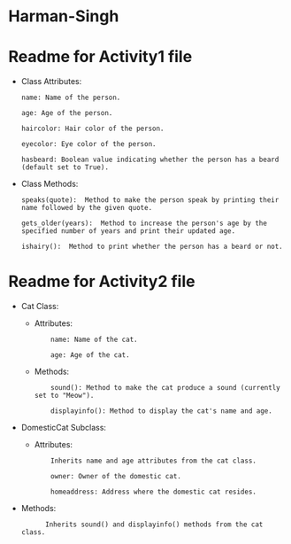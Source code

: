 # Harman-Singh

# Readme for Activity1 file 

* Class Attributes:

      name: Name of the person.
      
      age: Age of the person.
      
      haircolor: Hair color of the person.
      
      eyecolor: Eye color of the person.
      
      hasbeard: Boolean value indicating whether the person has a beard (default set to True).

* Class Methods:

      speaks(quote):  Method to make the person speak by printing their name followed by the given quote.
      
      gets_older(years):  Method to increase the person's age by the specified number of years and print their updated age.
      
      ishairy():  Method to print whether the person has a beard or not.

# Readme for Activity2 file

* Cat Class:
  - Attributes:
    
            name: Name of the cat.
    
            age: Age of the cat.
  - Methods:
    
            sound(): Method to make the cat produce a sound (currently set to "Meow").
    
            displayinfo(): Method to display the cat's name and age.

* DomesticCat Subclass:
  
  - Attributes:
    
            Inherits name and age attributes from the cat class.
    
            owner: Owner of the domestic cat.
    
            homeaddress: Address where the domestic cat resides.
    
* Methods:
  
            Inherits sound() and displayinfo() methods from the cat class.
